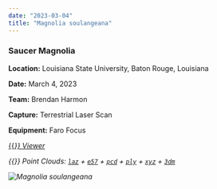 ```yaml
---
date: "2023-03-04"
title: "Magnolia soulangeana"
---
```


### Saucer Magnolia

**Location:** Louisiana State University, Baton Rouge, Louisiana

**Date:** March 4, 2023

**Team:** Brendan Harmon

**Capture:** Terrestrial Laser Scan

**Equipment:** Faro Focus

[{{<i class="fas fa-braille">}} Viewer](https://xyz.cct.lsu.edu/data/cloud-forest/magnolia-soulangeana-02/magnolia-soulangeana-02.html "Magnolia soulangeana viewer")

{{<i class="ms ms-database">}} Point Clouds:
[``laz``](https://xyz.cct.lsu.edu/data/cloud-forest/magnolia-soulangeana-02/magnolia-soulangeana-02.laz "Magnolia soulangeana LAZ")
+ 
[``e57``](https://xyz.cct.lsu.edu/data/cloud-forest/magnolia-soulangeana-02/magnolia-soulangeana-02.e57 "Magnolia soulangeana E57")
+ 
[``pcd``](https://xyz.cct.lsu.edu/data/cloud-forest/magnolia-soulangeana-02/magnolia-soulangeana-02.pcd "Magnolia soulangeana PCD")
+ 
[``ply``](https://xyz.cct.lsu.edu/data/cloud-forest/magnolia-soulangeana-02/magnolia-soulangeana-02.ply "Magnolia soulangeana PLY")
+ 
[``xyz``](https://xyz.cct.lsu.edu/data/cloud-forest/magnolia-soulangeana-02/magnolia-soulangeana-02.xyz "Magnolia soulangeana XYZ")
+ 
[``3dm``](https://xyz.cct.lsu.edu/data/cloud-forest/magnolia-soulangeana-02/magnolia-soulangeana-02.3dm "Magnolia soulangeana 3DM")

![Magnolia soulangeana](../magnolia-soulangeana-02.webp)
